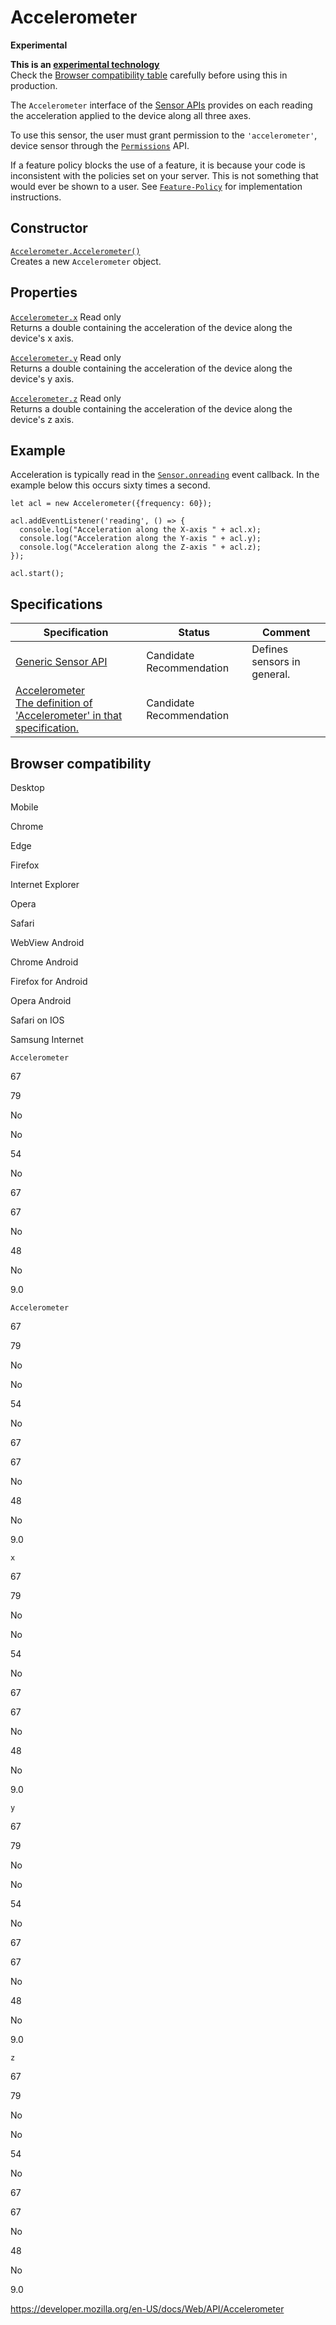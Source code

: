 # Accelerometer

**Experimental**

**This is an [experimental technology](https://developer.mozilla.org/en-US/docs/MDN/Guidelines/Conventions_definitions#experimental)**  
Check the [Browser compatibility table](#browser_compatibility) carefully before using this in production.

The `Accelerometer` interface of the [Sensor APIs](sensor_apis) provides on each reading the acceleration applied to the device along all three axes.

To use this sensor, the user must grant permission to the `'accelerometer'`, device sensor through the [`Permissions`](permissions) API.

If a feature policy blocks the use of a feature, it is because your code is inconsistent with the policies set on your server. This is not something that would ever be shown to a user. See [`Feature-Policy`](https://developer.mozilla.org/en-US/docs/Web/HTTP/Headers/Feature-Policy) for implementation instructions.

## Constructor

[`Accelerometer.Accelerometer()`](accelerometer/accelerometer)  
Creates a new `Accelerometer` object.

## Properties

[`Accelerometer.x`](accelerometer/x) <span class="badge inline readonly">Read only </span>  
Returns a double containing the acceleration of the device along the device's x axis.

[`Accelerometer.y`](accelerometer/y) <span class="badge inline readonly">Read only </span>  
Returns a double containing the acceleration of the device along the device's y axis.

[`Accelerometer.z`](accelerometer/z) <span class="badge inline readonly">Read only </span>  
Returns a double containing the acceleration of the device along the device's z axis.

## Example

Acceleration is typically read in the [`Sensor.onreading`](sensor/onreading) event callback. In the example below this occurs sixty times a second.

    let acl = new Accelerometer({frequency: 60});

    acl.addEventListener('reading', () => {
      console.log("Acceleration along the X-axis " + acl.x);
      console.log("Acceleration along the Y-axis " + acl.y);
      console.log("Acceleration along the Z-axis " + acl.z);
    });

    acl.start();

## Specifications

<table><thead><tr class="header"><th>Specification</th><th>Status</th><th>Comment</th></tr></thead><tbody><tr class="odd"><td><a href="https://www.w3.org/TR/generic-sensor/">Generic Sensor API</a></td><td><span class="spec-cr">Candidate Recommendation</span></td><td>Defines sensors in general.</td></tr><tr class="even"><td><a href="https://www.w3.org/TR/accelerometer/#accelerometer-interface">Accelerometer<br />
<span class="small">The definition of 'Accelerometer' in that specification.</span></a></td><td><span class="spec-cr">Candidate Recommendation</span></td><td></td></tr></tbody></table>

## Browser compatibility

Desktop

Mobile

Chrome

Edge

Firefox

Internet Explorer

Opera

Safari

WebView Android

Chrome Android

Firefox for Android

Opera Android

Safari on IOS

Samsung Internet

`Accelerometer`

67

79

No

No

54

No

67

67

No

48

No

9.0

`Accelerometer`

67

79

No

No

54

No

67

67

No

48

No

9.0

`x`

67

79

No

No

54

No

67

67

No

48

No

9.0

`y`

67

79

No

No

54

No

67

67

No

48

No

9.0

`z`

67

79

No

No

54

No

67

67

No

48

No

9.0

<a href="https://developer.mozilla.org/en-US/docs/Web/API/Accelerometer" class="_attribution-link">https://developer.mozilla.org/en-US/docs/Web/API/Accelerometer</a>
